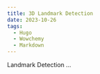 ```yaml
---
title: 3D Landmark Detection
date: 2023-10-26
tags:
  - Hugo
  - Wowchemy
  - Markdown
---
```


Landmark Detection ...

<!--more-->

